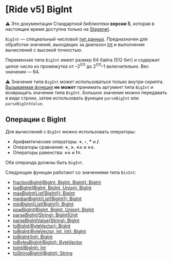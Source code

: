 # [Ride v5] BigInt

:warning: Это документация Стандартной библиотеки **версии 5**, которая в настоящее время доступна только на [Stagenet](/ru/blockchain/blockchain-network/).

`BigInt` — специальный числовой [тип данных](/ru/ride/v5/data-types/). Предназначен для обработки значений, выходящих за диапазон [Int](/ru/ride/v5/data-types/int) и выполнения вычислений с высокой точностью.

Переменная типа `BigInt` имеет размер 64 байта (512 бит) и содержит целое число из промежутка от –2<sup>511</sup> до 2<sup>511</sup>–1 включительно. Вес значения — 64.

:warning: Значение типа `BigInt` может использоваться только внутри скрипта. [Вызываемая функция](/ru/ride/v5/functions/callable-function) **не может** принимать аргумент типа `BigInt` и возвращать значение типа `BigInt`. Большое значение можно передавать в виде строки, затем использовать функции `parseBigInt` или `parseBigIntValue`.

## Операции с BigInt

Для вычислений с `BigInt` можно использовать операторы:

* Арифметические операторы: **+**, **-**, **\*** и **/**.
* Операторы сравнения: **\<**, **\>**, **<=** и **>=**.
* Операторы равенства: **==** и **!=**.

Оба операнда должны быть `BigInt`.

Следующие функции работают со значениями типа `BinInt`:

* [fractionBigInt(BigInt, BigInt, BigInt): BigInt](/ru/ride/v5/functions/built-in-functions/math-functions#fractionbigint)
* [logBigInt(BigInt, BigInt, Union): BigInt](/ru/ride/v5/functions/built-in-functions/math-functions#logbigint)
* [maxBigInt(List[BigInt]): BigInt](/ru/ride/v5/functions/built-in-functions/list-functions#maxbigint)
* [medianBigInt(List[BigInt]): BigInt](/ru/ride/v5/functions/built-in-functions/math-functions#medianbigint)
* [minBigInt(List[BigInt]): BigInt](/ru/ride/v5/functions/built-in-functions/list-functions#minbigint)
* [powBigInt(BigInt, BigInt, Union): BigInt](/ru/ride/v5/functions/built-in-functions/math-functions#powbigint)
* [parseBigInt(String): BigInt|Unit](/ru/ride/v5/functions/built-in-functions/converting-functions#parse-bigint)
* [parseBigIntValue(String): BigInt](/ru/ride/v5/functions/built-in-functions/converting-functions#parse-bigintvalue)
* [toBigInt(ByteVector): BigInt](/ru/ride/v5/functions/built-in-functions/converting-functions#to-bigint-bytevector)
* [toBigInt(ByteVector, Int, Int): BigInt](/ru/ride/v5/functions/built-in-functions/converting-functions#to-bigint-bytevector-int-int)
* [toBigInt(Int): BigInt](/ru/ride/v5/functions/built-in-functions/converting-functions#to-bigint-int)
* [toBytesBigInt(BigInt): ByteVector](/ru/ride/v5/functions/built-in-functions/converting-functions#to-bytes-bigint)
* [toInt(BigInt): Int](/ru/ride/v5/functions/built-in-functions/converting-functions#to-int-bigint)
* [toStringBigInt(BigInt): String](/ru/ride/v5/functions/built-in-functions/converting-functions#to-string-bigint)
